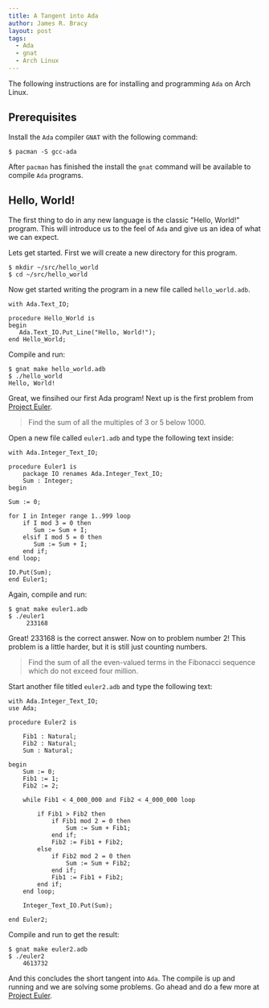```yaml
---
title: A Tangent into Ada
author: James R. Bracy
layout: post
tags:
  - Ada
  - gnat
  - Arch Linux
---
```


The following instructions are for installing and programming `Ada` on Arch Linux.

## Prerequisites

Install the `Ada` compiler `GNAT` with the following command:

    $ pacman -S gcc-ada

After `pacman` has finished the install the `gnat` command will be available to compile `Ada` programs.

## Hello, World!

The first thing to do in any new language is the classic "Hello, World!" program. This will introduce us to the feel of `Ada` and give us an idea of what we can expect.

Lets get started. First we will create a new directory for this program.

    $ mkdir ~/src/hello_world
    $ cd ~/src/hello_world

Now get started writing the program in a new file called `hello_world.adb`.

    with Ada.Text_IO;
    
    procedure Hello_World is
    begin
       Ada.Text_IO.Put_Line("Hello, World!");
    end Hello_World;

Compile and run:

    $ gnat make hello_world.adb
    $ ./hello_world
    Hello, World!

Great, we finsihed our first Ada program! Next up is the first problem from [Project Euler](http://projecteuler.net/).

<blockquote><p>Find the sum of all the multiples of 3 or 5 below 1000.</p></blockquote>


Open a new file called `euler1.adb` and type the following text inside:

    with Ada.Integer_Text_IO;
    
    procedure Euler1 is
        package IO renames Ada.Integer_Text_IO;
        Sum : Integer;
    begin

	Sum := 0;
	
	for I in Integer range 1..999 loop
	    if I mod 3 = 0 then
	       Sum := Sum + I;
	    elsif I mod 5 = 0 then
	       Sum := Sum + I;
	    end if;
	end loop;
	
	IO.Put(Sum); 
    end Euler1;

Again, compile and run:

    $ gnat make euler1.adb
    $ ./euler1
         233168

Great! 233168 is the correct answer. Now on to problem number 2! This problem is a little harder, but it is still just counting numbers.

<blockquote><p>Find the sum of all the even-valued terms in the Fibonacci sequence which do not exceed four million.</p></blockquote>

Start another file titled `euler2.adb` and type the following text:

    with Ada.Integer_Text_IO;
    use Ada;
    
    procedure Euler2 is
    
        Fib1 : Natural;
        Fib2 : Natural;
        Sum : Natural;
   
    begin
        Sum := 0;
        Fib1 := 1;
        Fib2 := 2;
   
        while Fib1 < 4_000_000 and Fib2 < 4_000_000 loop
      	
            if Fib1 > Fib2 then
                if Fib1 mod 2 = 0 then
                    Sum := Sum + Fib1;
                end if;
                Fib2 := Fib1 + Fib2;
            else
                if Fib2 mod 2 = 0 then
                    Sum := Sum + Fib2;
                end if;
                Fib1 := Fib1 + Fib2;
            end if;
        end loop;
	
        Integer_Text_IO.Put(Sum);
   
    end Euler2;

Compile and run to get the result:

    $ gnat make euler2.adb
    $ ./euler2
        4613732

And this concludes the short tangent into `Ada`. The compile is up and running and we are solving some problems. Go ahead and do a few more at [Project Euler](http://projecteuler.net/).

